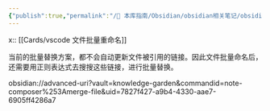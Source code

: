 ```yaml
---
{"publish":true,"permalink":"/🧰 本库指南/Obsidian/obsidian相关笔记/obsidian 笔记文件批量重命名 - 千万别在外部用脚本实施.md","title":"obsidian 笔记文件批量重命名","created":"2022-08-11","modified":"2023-03-14","published":"2025-07-07T17:10:24.430+08:00","cssclasses":""}
---
```



x:: [[Cards/vscode 文件批量重命名]]

当前的批量替换方案，都不会自动更新文件被引用的链接。因此文件批量命名后，还需要用正则表达式去搜搜这些链接，进行批量替换。

obsidian://advanced-uri?vault=knowledge-garden&commandid=note-composer%253Amerge-file&uid=7827f427-a9b4-4330-aae7-6905ff4286a7
